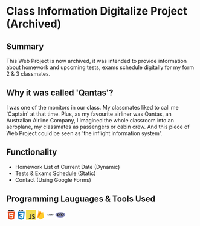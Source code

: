 # Class Information Digitalize Project (Archived)

## Summary

This Web Project is now archived, it was intended to provide information about homework and upcoming tests, exams schedule digitally for my form 2 & 3 classmates.

## Why it was called 'Qantas'?

I was one of the monitors in our class. My classmates liked to call me 'Captain' at that time. Plus, as my favourite airliner was Qantas, an Australian Airline Company, I imagined the whole classroom into an aeroplane, my classmates as passengers or cabin crew. And this piece of Web Project could be seen as 'the inflight information system'.

## Functionality

- Homework List of Current Date (Dynamic)
- Tests & Exams Schedule (Static)
- Contact (Using Google Forms)

## Programming Lauguages & Tools Used

<img align="left" alt="HTML5" width="26px" src="https://raw.githubusercontent.com/github/explore/80688e429a7d4ef2fca1e82350fe8e3517d3494d/topics/html/html.png" />
<img align="left" alt="CSS3" width="26px" src="https://raw.githubusercontent.com/github/explore/80688e429a7d4ef2fca1e82350fe8e3517d3494d/topics/css/css.png" />
<img align="left" alt="JavaScript" width="26px" src="https://raw.githubusercontent.com/github/explore/80688e429a7d4ef2fca1e82350fe8e3517d3494d/topics/javascript/javascript.png" />
<img align="left" alt="Firebase" width="26px" src="https://raw.githubusercontent.com/github/explore/80688e429a7d4ef2fca1e82350fe8e3517d3494d/topics/firebase/firebase.png" />
<img align="left" alt="JQuery" width="26px" src="https://raw.githubusercontent.com/github/explore/80688e429a7d4ef2fca1e82350fe8e3517d3494d/topics/jquery/jquery.png" />
<img align="left" alt="JQuery" width="26px" src="https://raw.githubusercontent.com/github/explore/ccc16358ac4530c6a69b1b80c7223cd2744dea83/topics/php/php.png" />
